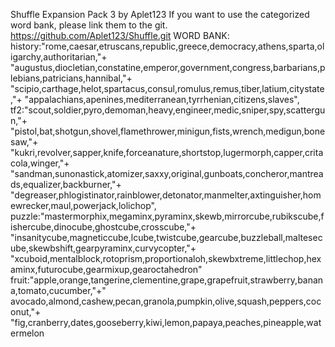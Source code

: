 Shuffle
Expansion Pack 3
by Aplet123
If you want to use the categorized word bank, please link them to the git.
https://github.com/Aplet123/Shuffle.git
WORD BANK:
history:"rome,caesar,etruscans,republic,greece,democracy,athens,sparta,oligarchy,authoritarian,"+
"augustus,diocletian,constatine,emperor,government,congress,barbarians,plebians,patricians,hannibal,"+
"scipio,carthage,helot,spartacus,consul,romulus,remus,tiber,latium,citystate,"+
"appalachians,apenines,mediterranean,tyrrhenian,citizens,slaves",
tf2:"scout,soldier,pyro,demoman,heavy,engineer,medic,sniper,spy,scattergun,"+
"pistol,bat,shotgun,shovel,flamethrower,minigun,fists,wrench,medigun,bonesaw,"+
"kukri,revolver,sapper,knife,forceanature,shortstop,lugermorph,capper,critacola,winger,"+
"sandman,sunonastick,atomizer,saxxy,original,gunboats,concheror,mantreads,equalizer,backburner,"+
"degreaser,phlogistinator,rainblower,detonator,manmelter,axtinguisher,homewrecker,maul,powerjack,lolichop",
puzzle:"mastermorphix,megaminx,pyraminx,skewb,mirrorcube,rubikscube,fishercube,dinocube,ghostcube,crosscube,"+
"insanitycube,magneticcube,lcube,twistcube,gearcube,buzzleball,maltesecube,skewbshift,gearpyraminx,curvycopter,"+
"xcuboid,mentalblock,rotoprism,proportionaloh,skewbxtreme,littlechop,hexaminx,futurocube,gearmixup,gearoctahedron"
fruit:"apple,orange,tangerine,clementine,grape,grapefruit,strawberry,banana,tomato,cucumber,"+"
avocado,almond,cashew,pecan,granola,pumpkin,olive,squash,peppers,coconut,"+
"fig,cranberry,dates,gooseberry,kiwi,lemon,papaya,peaches,pineapple,watermelon